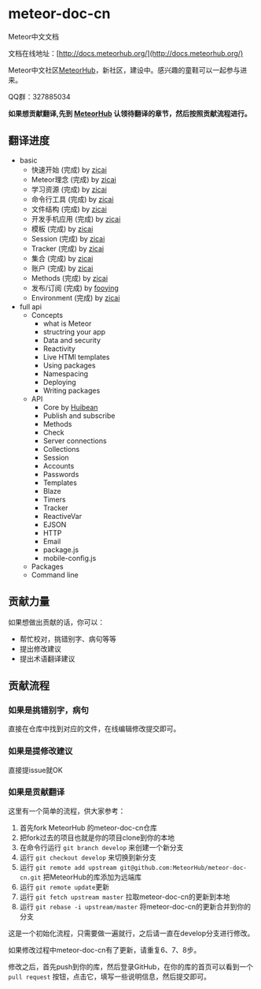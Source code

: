 # meteor-doc-cn
Meteor中文文档

文档在线地址：[http://docs.meteorhub.org/](http://docs.meteorhub.org/)

Meteor中文社区[MeteorHub](http://www.meteorhub.org/)，新社区，建设中。感兴趣的童鞋可以一起参与进来。

QQ群：327885034

**如果想贡献翻译,先到 [MeteorHub](http://www.meteorhub.org/t/meteor-meteor/40) 认领待翻译的章节，然后按照贡献流程进行。**

## 翻译进度

- basic
    - 快速开始 (完成) by [zicai]
    - Meteor理念 (完成) by [zicai]
    - 学习资源 (完成) by [zicai]
    - 命令行工具 (完成) by [zicai]
    - 文件结构 (完成) by [zicai]
    - 开发手机应用 (完成) by [zicai]
    - 模板 (完成) by [zicai]
    - Session (完成) by [zicai]
    - Tracker (完成) by [zicai]
    - 集合 (完成) by [zicai]
    - 账户 (完成) by [zicai]
    - Methods (完成) by [zicai]
    - 发布/订阅 (完成) by [fooying]
    - Environment (完成) by [zicai]
- full api
	- Concepts 
		- what is Meteor
		- structring your app
		- Data and security
		- Reactivity
		- Live HTMl templates
		- Using packages
		- Namespacing
		- Deploying
		- Writing packages
	- API
		- Core by [Huibean]
		- Publish and subscribe
		- Methods
		- Check
		- Server connections
		- Collections
		- Session
		- Accounts
		- Passwords
		- Templates
		- Blaze
		- Timers
		- Tracker
		- ReactiveVar
		- EJSON
		- HTTP
		- Email
		- package.js
		- mobile-config.js
	- Packages
	- Command line 

		
## 贡献力量

如果想做出贡献的话，你可以：

- 帮忙校对，挑错别字、病句等等
- 提出修改建议
- 提出术语翻译建议

## 贡献流程

### 如果是挑错别字，病句

直接在仓库中找到对应的文件，在线编辑修改提交即可。

### 如果是提修改建议

直接提issue就OK

### 如果是贡献翻译

这里有一个简单的流程，供大家参考：

1. 首先fork MeteorHub 的meteor-doc-cn仓库
2. 把fork过去的项目也就是你的项目clone到你的本地
3. 在命令行运行 `git branch develop` 来创建一个新分支
4. 运行 `git checkout develop` 来切换到新分支
5. 运行 `git remote add upstream git@github.com:MeteorHub/meteor-doc-cn.git` 把MeteorHub的库添加为远端库
6. 运行 `git remote update`更新
7. 运行 `git fetch upstream master` 拉取meteor-doc-cn的更新到本地
8. 运行 `git rebase -i upstream/master` 将meteor-doc-cn的更新合并到你的分支

这是一个初始化流程，只需要做一遍就行，之后请一直在develop分支进行修改。

如果修改过程中meteor-doc-cn有了更新，请重复6、7、8步。

修改之后，首先push到你的库，然后登录GitHub，在你的库的首页可以看到一个 `pull request` 按钮，点击它，填写一些说明信息，然后提交即可。


[zicai]:https://github.com/zicai
[fooying]:https://github.com/fooying
[Huibean]:https://github.com/Huibean